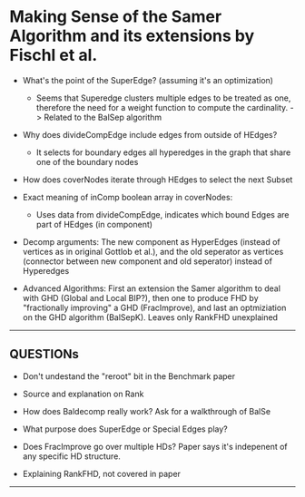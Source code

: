 # Making Sense of the Samer Algorithm and its extensions by Fischl et al.

* What's the point of the SuperEdge? (assuming it's an optimization)
    * Seems that Superedge clusters multiple edges to be treated as one, therefore the need for a weight function to compute the cardinality. -> Related to the BalSep algorithm
* Why does divideCompEdge include edges from outside of HEdges?
    * It selects for boundary edges all hyperedges in the graph that share one of the boundary nodes
* How does coverNodes iterate through HEdges to select the next Subset

* Exact meaning of inComp boolean array in coverNodes:
    * Uses data from divideCompEdge, indicates which bound Edges are part of HEdges (in component)

* Decomp arguments: The new component as HyperEdges (instead of vertices as in original Gottlob et al.), and the old seperator as vertices (connector between new component and old seperator) instead of Hyperedges

* Advanced Algorithms: First an extension the Samer algorithm to deal with GHD (Global and Local BIP?), then one to produce FHD by "fractionally improving" a GHD (FracImprove), and last an optmiziation on the GHD algorithm (BalSepK). Leaves only RankFHD unexplained

---

## QUESTIONs

* Don't undestand the "reroot" bit in the Benchmark paper

* Source and explanation on Rank

* How does Baldecomp really work? Ask for a walkthrough of BalSe

* What purpose does SuperEdge or Special Edges play?

* Does FracImprove go over multiple HDs? Paper says it's indepenent of any specific HD structure. 

* Explaining RankFHD, not covered in paper

---